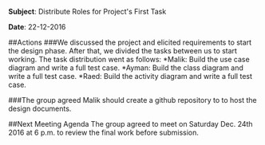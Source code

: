 **Subject**: Distribute Roles for Project's First Task

**Date**: 22-12-2016

##Actions
###We discussed the project and elicited requirements to start the design phase. After that, we divided the tasks between us to start working. The task distribution went as follows:
*Malik: Build the use case diagram and write a full test case.
*Ayman: Build the class diagram and write a full test case.
*Raed:  Build the activity diagram and write a full test case.

###The group agreed Malik should create a github repository to to host the design documents.

##Next Meeting Agenda
The group agreed to meet on Saturday Dec. 24th 2016 at 6 p.m. to review the final work before submission.
